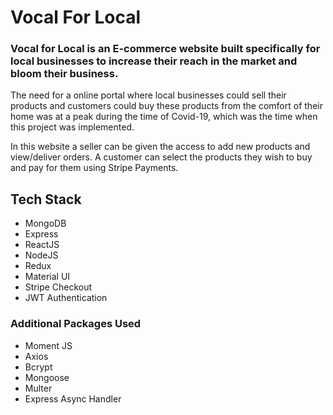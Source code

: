 
# Vocal For Local

### Vocal for Local is an E-commerce website built specifically for local businesses to increase their reach in the market and bloom their business.
The need for a online portal where local businesses could sell their products and customers could buy these products from the comfort of their home was at a peak during the time of Covid-19, which was the time when this project was implemented.

In this website a seller can be given the access to add new products and view/deliver orders. A customer can select the products they wish to buy and pay for them using Stripe Payments. 



## Tech Stack 

- MongoDB
- Express
- ReactJS
- NodeJS
- Redux
- Material UI
- Stripe Checkout
- JWT Authentication

### Additional Packages Used 
- Moment JS
- Axios
- Bcrypt 
- Mongoose
- Multer
- Express Async Handler



